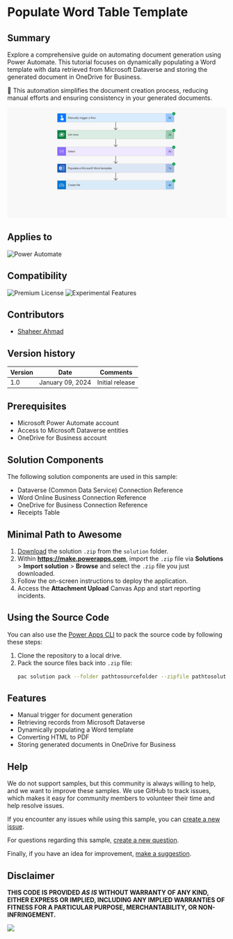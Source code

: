 # Populate Word Table Template

## Summary

Explore a comprehensive guide on automating document generation using Power Automate. This tutorial focuses on dynamically populating a Word template with data retrieved from Microsoft Dataverse and storing the generated document in OneDrive for Business.

🚀 This automation simplifies the document creation process, reducing manual efforts and ensuring consistency in your generated documents.


![Screenshot 2023-09-02 130516](./assets/Screenshot%202024-01-09%20115004.png)

## Applies to

![Power Automate](https://img.shields.io/badge/Power%20Automate-Yes-green "Yes")

## Compatibility
![Premium License](https://img.shields.io/badge/Premium%20License-Not%20Required-red.svg "Premium license not required")
![Experimental Features](https://img.shields.io/badge/Experimental%20Features-No-red.svg "Does not rely on experimental features")

## Contributors

* [Shaheer Ahmad](https://github.com/shaheerahmadch)

## Version history

Version|Date|Comments
-------|----|--------
1.0|January 09, 2024|Initial release

## Prerequisites

* Microsoft Power Automate account
* Access to Microsoft Dataverse entities
* OneDrive for Business account

## Solution Components

The following solution components are used in this sample:

* Dataverse (Common Data Service) Connection Reference
* Word Online Business Connection Reference
* OneDrive for Business Connection Reference
* Receipts Table


## Minimal Path to Awesome

1. [Download](./solution/populate-word-table-template.zip) the solution `.zip` from the `solution` folder.
2. Within **https://make.powerapps.com**, import the `.zip` file via **Solutions** > **Import solution** > **Browse** and select the `.zip` file you just downloaded.
3. Follow the on-screen instructions to deploy the application.
4. Access the **Attachment Upload** Canvas App and start reporting incidents.

## Using the Source Code

You can also use the [Power Apps CLI](https://aka.ms/pac/docs) to pack the source code by following these steps:

1. Clone the repository to a local drive.
2. Pack the source files back into `.zip` file:
   ```bash
   pac solution pack --folder pathtosourcefolder --zipfile pathtosolution --processCanvasApps
   ```

## Features

* Manual trigger for document generation
* Retrieving records from Microsoft Dataverse
* Dynamically populating a Word template
* Converting HTML to PDF
* Storing generated documents in OneDrive for Business

## Help

We do not support samples, but this community is always willing to help, and we want to improve these samples. We use GitHub to track issues, which makes it easy for  community members to volunteer their time and help resolve issues.

If you encounter any issues while using this sample, you can [create a new issue](https://github.com/pnp/powerapps-samples/issues/new?assignees=&labels=Needs%3A+Triage+%3Amag%3A%2Ctype%3Abug-suspected&template=bug-report.yml&sample=populate-word-table-template&authors=@shaheerahmadch&title=populate-word-table-template%20-%20).

For questions regarding this sample, [create a new question](https://github.com/pnp/powerapps-samples/issues/new?assignees=&labels=Needs%3A+Triage+%3Amag%3A%2Ctype%3Abug-suspected&template=question.yml&sample=populate-word-table-template&authors=@shaheerahmadch&title=populate-word-table-template%20-%20).

Finally, if you have an idea for improvement, [make a suggestion](https://github.com/pnp/powerapps-samples/issues/new?assignees=&labels=Needs%3A+Triage+%3Amag%3A%2Ctype%3Abug-suspected&template=suggestion.yml&sample=populate-word-table-template&authors=@shaheerahmadch&title=populate-word-table-template%20-%20).

## Disclaimer

**THIS CODE IS PROVIDED *AS IS* WITHOUT WARRANTY OF ANY KIND, EITHER EXPRESS OR IMPLIED, INCLUDING ANY IMPLIED WARRANTIES OF FITNESS FOR A PARTICULAR PURPOSE, MERCHANTABILITY, OR NON-INFRINGEMENT.**

<img src="https://m365-visitor-stats.azurewebsites.net/powerplatform-samples/samples/populate-word-table-template" />
